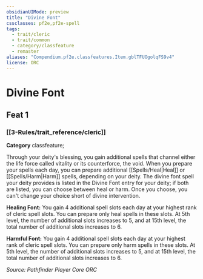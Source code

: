 ```yaml
---
obsidianUIMode: preview
title: "Divine Font"
cssclasses: pf2e,pf2e-spell
tags:
  - trait/cleric
  - trait/common
  - category/classfeature
  - remaster
aliases: "Compendium.pf2e.classfeatures.Item.gblTFUOgolqFS9v4"
license: ORC
---
```

# Divine Font
## Feat 1
### [[3-Rules/trait_reference/cleric]]

**Category** classfeature; 




Through your deity's blessing, you gain additional spells that channel either the life force called vitality or its counterforce, the void. When you prepare your spells each day, you can prepare additional [[Spells/Heal|Heal]] or [[Spells/Harm|Harm]] spells, depending on your deity. The divine font spell your deity provides is listed in the Divine Font entry for your deity; if both are listed, you can choose between heal or harm. Once you choose, you can't change your choice short of divine intervention.

**Healing Font:** You gain 4 additional spell slots each day at your highest rank of cleric spell slots. You can prepare only heal spells in these slots. At 5th level, the number of additional slots increases to 5, and at 15th level, the total number of additional slots increases to 6.

**Harmful Font:** You gain 4 additional spell slots each day at your highest rank of cleric spell slots. You can prepare only harm spells in these slots. At 5th level, the number of additional slots increases to 5, and at 15th level, the total number of additional slots increases to 6.

*Source: Pathfinder Player Core*
*ORC*